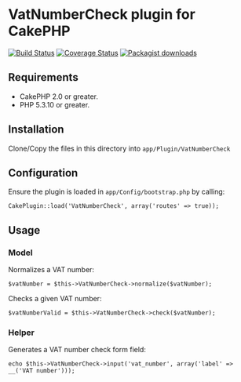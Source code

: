 # VatNumberCheck plugin for CakePHP

[![Build Status](https://travis-ci.org/Oefenweb/cakephp-vat-number-check.png?branch=master)](https://travis-ci.org/Oefenweb/cakephp-vat-number-check) [![Coverage Status](https://coveralls.io/repos/Oefenweb/cakephp-vat-number-check/badge.png)](https://coveralls.io/r/Oefenweb/cakephp-vat-number-check) [![Packagist downloads](http://img.shields.io/packagist/dt/Oefenweb/cakephp-vat-number-check.svg)](https://packagist.org/packages/oefenweb/cakephp-vat-number-check)

## Requirements

* CakePHP 2.0 or greater.
* PHP 5.3.10 or greater.

## Installation

Clone/Copy the files in this directory into `app/Plugin/VatNumberCheck`

## Configuration

Ensure the plugin is loaded in `app/Config/bootstrap.php` by calling:

```
CakePlugin::load('VatNumberCheck', array('routes' => true));
```

## Usage

### Model

Normalizes a VAT number:

```
$vatNumber = $this->VatNumberCheck->normalize($vatNumber);
```

Checks a given VAT number:

```
$vatNumberValid = $this->VatNumberCheck->check($vatNumber);
```

### Helper

Generates a VAT number check form field:

```
echo $this->VatNumberCheck->input('vat_number', array('label' => __('VAT number')));
```